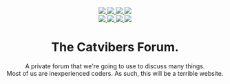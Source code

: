 <div align="center">
  <a href="https://catvibers.tk">
    <img src="https://img.shields.io/website?down_color=lightgrey&down_message=Offline&style=for-the-badge&up_message=Online&url=https%3A%2F%2Fcatvibers.tk">
  </a>
  <a href="https://www.codefactor.io/repository/github/catvibers/catvibers.github.io">
    <img src="https://img.shields.io/codefactor/grade/github/catvibers/catvibers.github.io?style=for-the-badge">
  </a>
  <a href="https://app.netlify.com/sites/catvibers/deploys"> 
    <img src="https://img.shields.io/netlify/be4fe129-6cb6-4e35-8463-b7244bdc8ba7?style=for-the-badge">
  </a>
  <a href="https://github.com/Catvibers/catvibers.github.io/blob/main/LICENSE">
    <img src="https://img.shields.io/github/license/catvibers/catvibers.github.io?style=for-the-badge">
  </a><br>
  <a href="https://github.com/Catvibers/catvibers.github.io/network/members">
    <img src="https://img.shields.io/github/forks/Catvibers/catvibers.github.io?style=for-the-badge">
  </a>
  <a href="https://github.com/Catvibers/catvibers.github.io/stargazers">
    <img src="https://img.shields.io/github/stars/catvibers/catvibers.github.io?style=for-the-badge">
  </a>
  <a href="https://github.com/Catvibers/catvibers.github.io/pulls">
    <img src="https://img.shields.io/github/issues-pr/catvibers/catvibers.github.io?style=for-the-badge">
  </a>
  <a href="https://github.com/Catvibers/catvibers.github.io/pulls">
    <img src="https://img.shields.io/github/issues-pr-closed/catvibers/catvibers.github.io?style=for-the-badge">
  </a>
<h1>The Catvibers Forum.</h1>
<p>A private forum that we're going to use to discuss many things.<br>
Most of us are inexperienced coders. As such, this will be a terrible website.</p>
</div>

